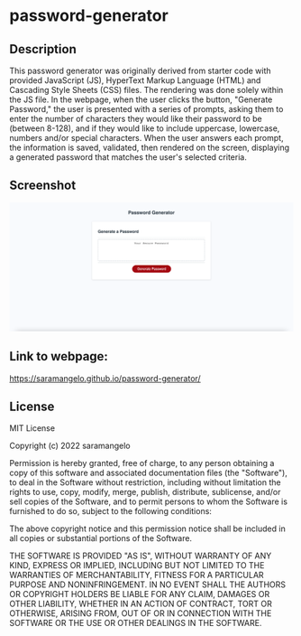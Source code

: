 # password-generator

## Description

This password generator was originally derived from starter code with provided JavaScript (JS), HyperText Markup Language (HTML) and Cascading Style Sheets (CSS) files. The rendering was done solely within the JS file. In the webpage, when the user clicks the button, "Generate Password," the user is presented with a series of prompts, asking them to enter the number of characters they would like their password to be (between 8-128), and if they would like to include uppercase, lowercase, numbers and/or special characters. When the user answers each prompt, the information is saved, validated, then rendered on the screen, displaying a generated password that matches the user's selected criteria.

## Screenshot

![password-gen-ss.png](./02-Challenge/Assets/password-gen-ss.png)

## Link to webpage:

https://saramangelo.github.io/password-generator/

## License

MIT License

Copyright (c) 2022 saramangelo

Permission is hereby granted, free of charge, to any person obtaining a copy
of this software and associated documentation files (the "Software"), to deal
in the Software without restriction, including without limitation the rights
to use, copy, modify, merge, publish, distribute, sublicense, and/or sell
copies of the Software, and to permit persons to whom the Software is
furnished to do so, subject to the following conditions:

The above copyright notice and this permission notice shall be included in all
copies or substantial portions of the Software.

THE SOFTWARE IS PROVIDED "AS IS", WITHOUT WARRANTY OF ANY KIND, EXPRESS OR
IMPLIED, INCLUDING BUT NOT LIMITED TO THE WARRANTIES OF MERCHANTABILITY,
FITNESS FOR A PARTICULAR PURPOSE AND NONINFRINGEMENT. IN NO EVENT SHALL THE
AUTHORS OR COPYRIGHT HOLDERS BE LIABLE FOR ANY CLAIM, DAMAGES OR OTHER
LIABILITY, WHETHER IN AN ACTION OF CONTRACT, TORT OR OTHERWISE, ARISING FROM,
OUT OF OR IN CONNECTION WITH THE SOFTWARE OR THE USE OR OTHER DEALINGS IN THE
SOFTWARE.
